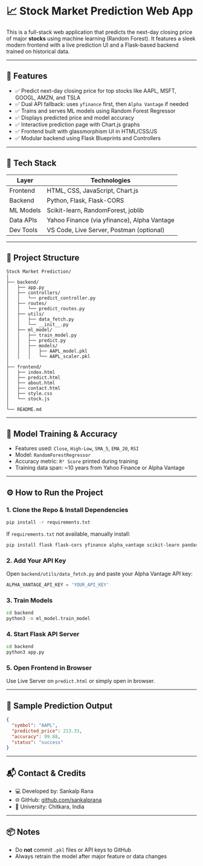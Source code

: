 # 📈 Stock Market Prediction Web App

This is a full-stack web application that predicts the next-day closing price of major **stocks** using machine learning (Random Forest). It features a sleek modern frontend with a live prediction UI and a Flask-based backend trained on historical data.

---

## 🚀 Features

- ✅ Predict next-day closing price for top stocks like AAPL, MSFT, GOOGL, AMZN, and TSLA
- ✅ Dual API fallback: uses `yfinance` first, then `Alpha Vantage` if needed
- ✅ Trains and serves ML models using Random Forest Regressor
- ✅ Displays predicted price and model accuracy
- ✅ Interactive prediction page with Chart.js graphs
- ✅ Frontend built with glassmorphism UI in HTML/CSS/JS
- ✅ Modular backend using Flask Blueprints and Controllers

---

## 🧠 Tech Stack

| Layer      | Technologies |
|------------|--------------|
| Frontend   | HTML, CSS, JavaScript, Chart.js |
| Backend    | Python, Flask, Flask-CORS       |
| ML Models  | Scikit-learn, RandomForest, joblib |
| Data APIs  | Yahoo Finance (via yfinance), Alpha Vantage |
| Dev Tools  | VS Code, Live Server, Postman (optional) |

---

## 📁 Project Structure

```
Stock Market Prediction/
│
├── backend/
│   ├── app.py
│   ├── controllers/
│   │   └── predict_controller.py
│   ├── routes/
│   │   └── predict_routes.py
│   ├── utils/
│   │   ├── data_fetch.py
│   │   └── __init__.py
│   ├── ml_model/
│   │   ├── train_model.py
│   │   ├── predict.py
│   │   ├── models/
│   │   │   ├── AAPL_model.pkl
│   │   │   └── AAPL_scaler.pkl
│
├── frontend/
│   ├── index.html
│   ├── predict.html
│   ├── about.html
│   ├── contact.html
│   ├── style.css
│   └── stock.js
│
└── README.md
```

---

## 🔢 Model Training & Accuracy

- Features used: `Close`, `High-Low`, `SMA_5`, `EMA_20`, `RSI`
- Model: `RandomForestRegressor`
- Accuracy metric: `R² Score` printed during training
- Training data span: ~10 years from Yahoo Finance or Alpha Vantage

---

## ⚙️ How to Run the Project

### 1. Clone the Repo & Install Dependencies

```bash
pip install -r requirements.txt
```

If `requirements.txt` not available, manually install:

```bash
pip install flask flask-cors yfinance alpha_vantage scikit-learn pandas numpy joblib
```

### 2. Add Your API Key

Open `backend/utils/data_fetch.py` and paste your Alpha Vantage API key:

```python
ALPHA_VANTAGE_API_KEY = 'YOUR_API_KEY'
```

### 3. Train Models

```bash
cd backend
python3 -m ml_model.train_model
```

### 4. Start Flask API Server

```bash
cd backend
python3 app.py
```

### 5. Open Frontend in Browser

Use Live Server on `predict.html` or simply open in browser.

---

## 💬 Sample Prediction Output

```json
{
  "symbol": "AAPL",
  "predicted_price": 213.33,
  "accuracy": 99.88,
  "status": "success"
}
```

---

## 📬 Contact & Credits

- 💻 Developed by: Sankalp Rana
- 🌐 GitHub: [github.com/sankalprana](https://github.com/sankalprana)
- 📍 University: Chitkara, India

---

## 📦 Notes

- Do **not** commit `.pkl` files or API keys to GitHub
- Always retrain the model after major feature or data changes